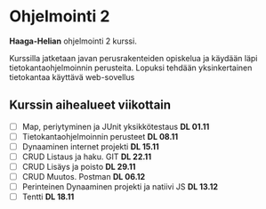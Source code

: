 # Ohjelmointi 2 

**Haaga-Helian** ohjelmointi 2 kurssi. 

Kurssilla jatketaan javan perusrakenteiden opiskelua ja käydään läpi tietokantaohjelmoinnin perusteita.
Lopuksi tehdään yksinkertainen tietokantaa käyttävä web-sovellus

## Kurssin aihealueet viikottain

- [ ]  Map, periytyminen ja JUnit yksikkötestaus **DL 01.11**
- [ ]  Tietokantaohjelmoinnin perusteet **DL 08.11**
- [ ]  Dynaaminen internet projekti **DL 15.11**
- [ ]  CRUD Listaus ja haku. GIT **DL 22.11**
- [ ]  CRUD Lisäys ja poisto **DL 29.11**
- [ ]  CRUD Muutos. Postman **DL 06.12**
- [ ]  Perinteinen Dynaaminen projekti ja natiivi JS **DL 13.12**
- [ ]  Tentti **DL 18.11**
